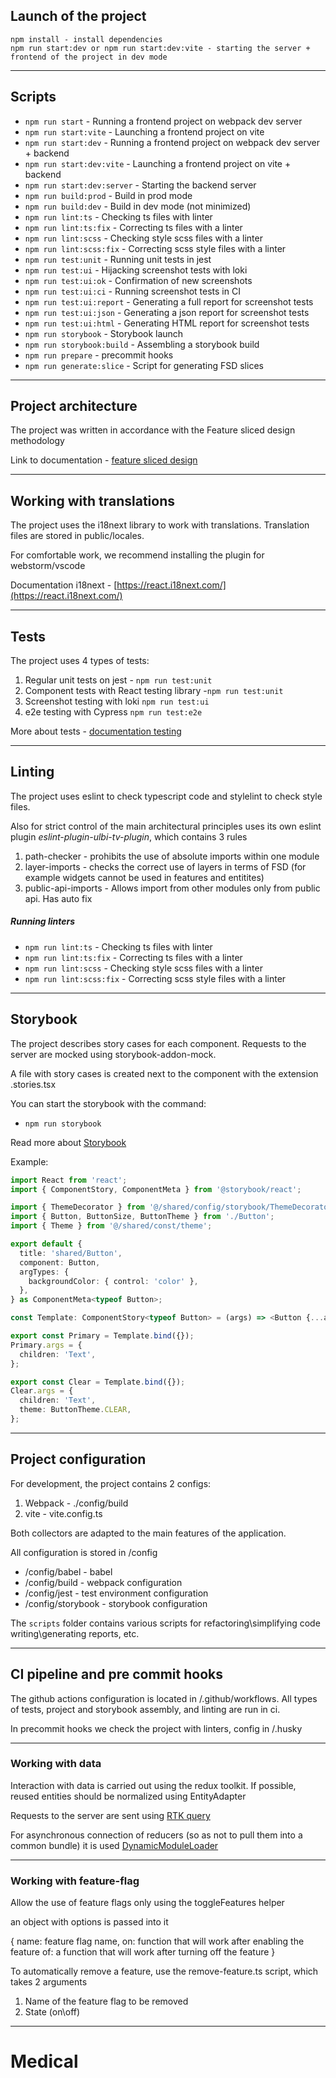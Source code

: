 ## Launch of the project

```
npm install - install dependencies
npm run start:dev or npm run start:dev:vite - starting the server + frontend of the project in dev mode
```

---

## Scripts

- `npm run start` - Running a frontend project on webpack dev server
- `npm run start:vite` - Launching a frontend project on vite
- `npm run start:dev` - Running a frontend project on webpack dev server + backend
- `npm run start:dev:vite` - Launching a frontend project on vite + backend
- `npm run start:dev:server` - Starting the backend server
- `npm run build:prod` - Build in prod mode
- `npm run build:dev` - Build in dev mode (not minimized)
- `npm run lint:ts` - Checking ts files with linter
- `npm run lint:ts:fix` - Correcting ts files with a linter
- `npm run lint:scss` - Checking style scss files with a linter
- `npm run lint:scss:fix` - Correcting scss style files with a linter
- `npm run test:unit` - Running unit tests in jest
- `npm run test:ui` - Hijacking screenshot tests with loki
- `npm run test:ui:ok` - Confirmation of new screenshots
- `npm run test:ui:ci` - Running screenshot tests in CI
- `npm run test:ui:report` - Generating a full report for screenshot tests
- `npm run test:ui:json` - Generating a json report for screenshot tests
- `npm run test:ui:html` - Generating HTML report for screenshot tests
- `npm run storybook` - Storybook launch
- `npm run storybook:build` - Assembling a storybook build
- `npm run prepare` - precommit hooks
- `npm run generate:slice` - Script for generating FSD slices

---

## Project architecture

The project was written in accordance with the Feature sliced design methodology

Link to documentation - [feature sliced design](https://feature-sliced.design/docs/get-started/tutorial)

---

## Working with translations

The project uses the i18next library to work with translations.
Translation files are stored in public/locales.

For comfortable work, we recommend installing the plugin for webstorm/vscode

Documentation i18next - [https://react.i18next.com/](https://react.i18next.com/)

---

## Tests

The project uses 4 types of tests:

1. Regular unit tests on jest - `npm run test:unit`
2. Component tests with React testing library -`npm run test:unit`
3. Screenshot testing with loki `npm run test:ui`
4. e2e testing with Cypress `npm run test:e2e`

More about tests - [documentation testing](/docs/tests.md)

---

## Linting

The project uses eslint to check typescript code and stylelint to check style files.

Also for strict control of the main architectural principles
uses its own eslint plugin _eslint-plugin-ulbi-tv-plugin_,
which contains 3 rules

1. path-checker - prohibits the use of absolute imports within one module
2. layer-imports - checks the correct use of layers in terms of FSD
   (for example widgets cannot be used in features and entitites)
3. public-api-imports - Allows import from other modules only from public api. Has auto fix

##### Running linters

- `npm run lint:ts` - Checking ts files with linter
- `npm run lint:ts:fix` - Correcting ts files with a linter
- `npm run lint:scss` - Checking style scss files with a linter
- `npm run lint:scss:fix` - Correcting scss style files with a linter

---

## Storybook

The project describes story cases for each component.
Requests to the server are mocked using storybook-addon-mock.

A file with story cases is created next to the component with the extension .stories.tsx

You can start the storybook with the command:

- `npm run storybook`

Read more about [Storybook](/docs/storybook.md)

Example:

```typescript jsx
import React from 'react';
import { ComponentStory, ComponentMeta } from '@storybook/react';

import { ThemeDecorator } from '@/shared/config/storybook/ThemeDecorator/ThemeDecorator';
import { Button, ButtonSize, ButtonTheme } from './Button';
import { Theme } from '@/shared/const/theme';

export default {
  title: 'shared/Button',
  component: Button,
  argTypes: {
    backgroundColor: { control: 'color' },
  },
} as ComponentMeta<typeof Button>;

const Template: ComponentStory<typeof Button> = (args) => <Button {...args} />;

export const Primary = Template.bind({});
Primary.args = {
  children: 'Text',
};

export const Clear = Template.bind({});
Clear.args = {
  children: 'Text',
  theme: ButtonTheme.CLEAR,
};
```

---

## Project configuration

For development, the project contains 2 configs:

1. Webpack - ./config/build
2. vite - vite.config.ts

Both collectors are adapted to the main features of the application.

All configuration is stored in /config

- /config/babel - babel
- /config/build - webpack configuration
- /config/jest - test environment configuration
- /config/storybook - storybook configuration

The `scripts` folder contains various scripts for refactoring\simplifying code writing\generating reports, etc.

---

## CI pipeline and pre commit hooks

The github actions configuration is located in /.github/workflows.
All types of tests, project and storybook assembly, and linting are run in ci.

In precommit hooks we check the project with linters, config in /.husky

---

### Working with data

Interaction with data is carried out using the redux toolkit.
If possible, reused entities should be normalized using EntityAdapter

Requests to the server are sent using [RTK query](/src/shared/api/rtkApi.ts)

For asynchronous connection of reducers (so as not to pull them into a common bundle) it is used
[DynamicModuleLoader](/src/shared/lib/components/DynamicModuleLoader/DynamicModuleLoader.tsx)

---

### Working with feature-flag

Allow the use of feature flags only using the toggleFeatures helper

an object with options is passed into it

{
name: feature flag name,
on: function that will work after enabling the feature
of: a function that will work after turning off the feature
}

To automatically remove a feature, use the remove-feature.ts script,
which takes 2 arguments

1. Name of the feature flag to be removed
2. State (on\off)

---

# Medical
